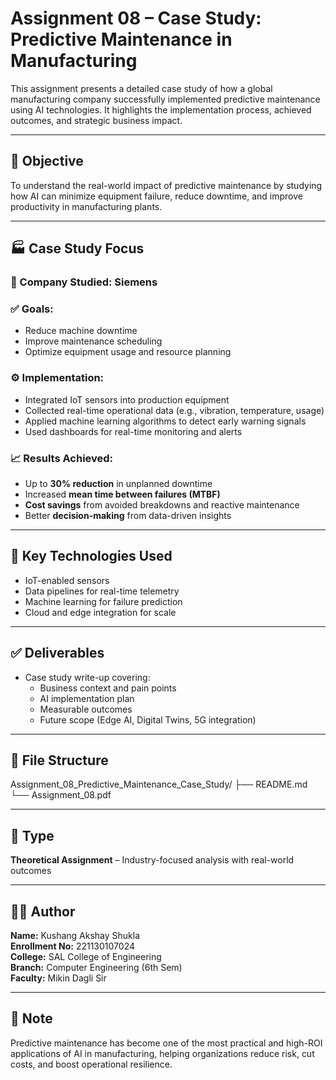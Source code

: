# Assignment 08 – Case Study: Predictive Maintenance in Manufacturing

This assignment presents a detailed case study of how a global manufacturing company successfully implemented predictive maintenance using AI technologies. It highlights the implementation process, achieved outcomes, and strategic business impact.

---

## 🧠 Objective

To understand the real-world impact of predictive maintenance by studying how AI can minimize equipment failure, reduce downtime, and improve productivity in manufacturing plants.

---

## 🏭 Case Study Focus

### 🔧 Company Studied: Siemens

### ✅ Goals:
- Reduce machine downtime
- Improve maintenance scheduling
- Optimize equipment usage and resource planning

### ⚙️ Implementation:
- Integrated IoT sensors into production equipment
- Collected real-time operational data (e.g., vibration, temperature, usage)
- Applied machine learning algorithms to detect early warning signals
- Used dashboards for real-time monitoring and alerts

### 📈 Results Achieved:
- Up to **30% reduction** in unplanned downtime
- Increased **mean time between failures (MTBF)**
- **Cost savings** from avoided breakdowns and reactive maintenance
- Better **decision-making** from data-driven insights

---

## 🧭 Key Technologies Used
- IoT-enabled sensors
- Data pipelines for real-time telemetry
- Machine learning for failure prediction
- Cloud and edge integration for scale

---

## ✅ Deliverables

- Case study write-up covering:
  - Business context and pain points
  - AI implementation plan
  - Measurable outcomes
  - Future scope (Edge AI, Digital Twins, 5G integration)

---

## 📂 File Structure
Assignment_08_Predictive_Maintenance_Case_Study/
├── README.md
└── Assignment_08.pdf

---

## 📄 Type

**Theoretical Assignment** – Industry-focused analysis with real-world outcomes

---

## 🧑‍💼 Author

**Name:** Kushang Akshay Shukla  
**Enrollment No:** 221130107024  
**College:** SAL College of Engineering  
**Branch:** Computer Engineering (6th Sem)  
**Faculty:** Mikin Dagli Sir

---

## 📌 Note

Predictive maintenance has become one of the most practical and high-ROI applications of AI in manufacturing, helping organizations reduce risk, cut costs, and boost operational resilience.

